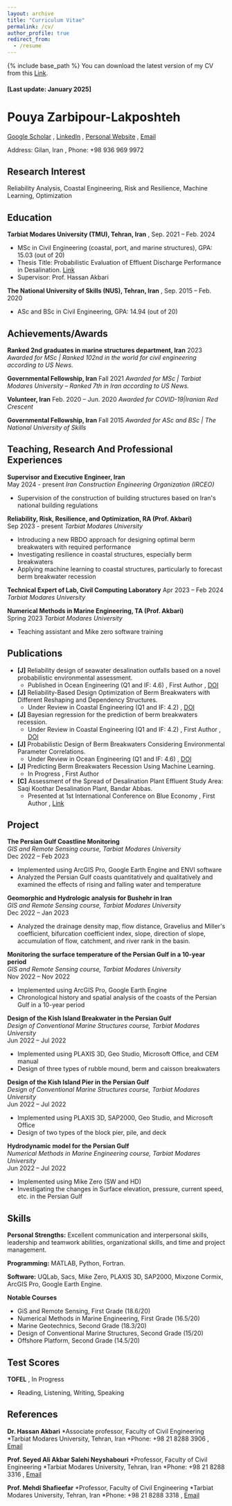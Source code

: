 ```yaml
---
layout: archive
title: "Curriculum Vitae"
permalink: /cv/
author_profile: true
redirect_from:
  - /resume
---
```


{% include base_path %}
You can download the latest version of my CV from this [Link](https://github.com/Pouyazarbipour/pouyazarbipour.github.io/blob/master/cv/CV%20-%20Pouya%20Zarbipour.pdf).

#### [Last update: January 2025]
# Pouya Zarbipour-Lakposhteh
[Google Scholar](https://scholar.google.com/citations?user=V5aIzssAAAAJ&hl=en&authuser=1) , [LinkedIn](https://www.linkedin.com/in/pouya-zarbipour/) , [Personal Website](https://pouyazarbipour.github.io/) , [Email](mailto:pouyazarbipour@gmail.com)

Address: Gilan, Iran , Phone: +98 936 969 9972

## Research Interest
Reliability Analysis, Coastal Engineering, Risk and Resilience, Machine Learning, Optimization

## Education

**Tarbiat Modares University (TMU), Tehran, Iran**  , Sep. 2021 – Feb. 2024
* MSc in Civil Engineering (coastal, port, and marine structures), GPA: 15.03 (out of 20)
* Thesis Title: Probabilistic Evaluation of Effluent Discharge Performance in Desalination. [Link](https://parseh.modares.ac.ir/thesis/10008524)
* Supervisor: Prof. Hassan Akbari

**The National University of Skills (NUS), Tehran, Iran** , Sep. 2015 – Feb. 2020
* ASc and BSc in Civil Engineering, GPA: 14.94 (out of 20)

## Achievements/Awards

**Ranked 2nd graduates in marine structures department, Iran** 2023
*Awarded for MSc | Ranked 102nd in the world for civil engineering according to US News.*

**Governmental Fellowship, Iran** Fall 2021
*Awarded for MSc | Tarbiat Modares University – Ranked 7th in Iran according to US News.*

**Volunteer, Iran** Feb. 2020 – Jun. 2020
*Awarded for COVID-19|Iranian Red Crescent*

**Governmental Fellowship, Iran**  Fall 2015
*Awarded for ASc and BSc | The National University of Skills*

## Teaching, Research And Professional Experiences

**Supervisor and Executive Engineer, Iran**  
May 2024 - present
*Iran Construction Engineering Organization (IRCEO)*
  * Supervision of the construction of building structures based on Iran's national building regulations

**Reliability, Risk, Resilience, and Optimization, RA (Prof. Akbari)**  
Sep 2023 - present
*Tarbiat Modares University*
  * Introducing a new RBDO approach for designing optimal berm breakwaters with required performance
  * Investigating resilience in coastal structures, especially berm breakwaters
  * Applying machine learning to coastal structures, particularly to forecast berm breakwater recession
  
**Technical Expert of Lab, Civil Computing Laboratory**
Apr 2023 – Feb 2024
*Tarbiat Modares University*

**Numerical Methods in Marine Engineering, TA (Prof. Akbari)**  
Spring 2023
*Tarbiat Modares University*
  * Teaching assistant and Mike zero software training

## Publications

*   **[J]** Reliability design of seawater desalination outfalls based on a novel probabilistic environmental assessment.
    *   Published in Ocean Engineering (Q1 and IF: 4.6) , First Author , [DOI](https://doi.org/10.1016/j.oceaneng.2024.119465)
*   **[J]** Reliability-Based Design Optimization of Berm Breakwaters with Different Reshaping and Dependency Structures.
    *   Under Review in Coastal Engineering (Q1 and IF: 4.2) , [DOI](https://doi.org/)
*   **[J]** Bayesian regression for the prediction of berm breakwaters recession.
    *   Under Review in Coastal Engineering (Q1 and IF: 4.2) , First Author , [DOI](https://doi.org/)
*   **[J]** Probabilistic Design of Berm Breakwaters Considering Environmental Parameter Correlations.
    *   Under Review in Ocean Engineering (Q1 and IF: 4.6) , [DOI](https://doi.org/)
*   **[J]** Predicting Berm Breakwaters Recession Using Machine Learning.
    *   In Progress , First Author
*   **[C]** Assessment of the Spread of Desalination Plant Effluent Study Area: Saqi Koothar Desalination Plant, Bandar Abbas.
    * Presented at 1st International Conference on Blue Economy , First Author , [Link](https://en.civilica.com/doc/1994723/)


## Project
**The Persian Gulf Coastline Monitoring**  
*GIS and Remote Sensing course, Tarbiat Modares University*  
Dec 2022 – Feb 2023
* Implemented using ArcGIS Pro, Google Earth Engine and ENVI software
* Analyzed the Persian Gulf coasts quantitatively and qualitatively and examined the effects of rising and falling water and temperature

**Geomorphic and Hydrologic analysis for Bushehr in Iran**  
*GIS and Remote Sensing course, Tarbiat Modares University*  
Dec 2022 – Jan 2023
* Analyzed the drainage density map, flow distance, Gravelius and Miller's coefficient, bifurcation coefficient index, slope, direction of slope, accumulation of flow, catchment, and river rank in the basin.

**Monitoring the surface temperature of the Persian Gulf in a 10-year period**  
*GIS and Remote Sensing course, Tarbiat Modares University*  
Nov 2022 – Nov 2022
* Implemented using ArcGIS Pro, Google Earth Engine
* Chronological history and spatial analysis of the coasts of the Persian Gulf in a 10-year period

**Design of the Kish Island Breakwater in the Persian Gulf**  
*Design of Conventional Marine Structures course, Tarbiat Modares University*  
Jun 2022 – Jul 2022
* Implemented using PLAXIS 3D, Geo Studio, Microsoft Office, and CEM manual
* Design of three types of rubble mound, berm and caisson breakwaters

**Design of the Kish Island Pier in the Persian Gulf**  
*Design of Conventional Marine Structures course, Tarbiat Modares University*  
Jun 2022 – Jul 2022
* Implemented using PLAXIS 3D, SAP2000, Geo Studio, and Microsoft Office
* Design of two types of the block pier, pile, and deck

**Hydrodynamic model for the Persian Gulf**  
*Numerical Methods in Marine Engineering course, Tarbiat Modares University*  
Jun 2022 – Jul 2022
* Implemented using Mike Zero (SW and HD)
* Investigating the changes in Surface elevation, pressure, current speed, etc. in the Persian Gulf

## Skills

**Personal Strengths:** Excellent communication and interpersonal skills, leadership and teamwork abilities, organizational skills, and time and project management.

**Programming:** MATLAB, Python, Fortran.

**Software:** UQLab, Sacs, Mike Zero, PLAXIS 3D, SAP2000, Mixzone Cormix, ArcGIS Pro, Google Earth Engine.

**Notable Courses**
* GiS and Remote Sensing, First Grade (18.6/20)
* Numerical Methods in Marine Engineering, First Grade (16.5/20)
* Marine Geotechnics, Second Grade (18.3/20)
* Design of Conventional Marine Structures, Second Grade (15/20)
* Offshore Platform, Second Grade (14.5/20)

## Test Scores

**TOFEL** , In Progress
* Reading, Listening, Writing, Speaking

## References

**Dr. Hassan Akbari**
*Associate professor, Faculty of Civil Engineering
*Tarbiat Modares University, Tehran, Iran
*Phone: +98 21 8288 3906 , [Email](akbari.h@modares.ac.ir)

**Prof. Seyed Ali Akbar Salehi Neyshabouri**
*Professor, Faculty of Civil Engineering
*Tarbiat Modares University, Tehran, Iran
*Phone: +98 21 8288 3316 , [Email](salehi@modares.ac.ir)

**Prof. Mehdi Shafieefar**
*Professor, Faculty of Civil Engineering
*Tarbiat Modares University, Tehran, Iran
*Phone: +98 21 8288 3318 , [Email](shafiee@modares.ac.ir)
  
